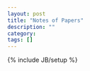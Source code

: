 ```yaml
---
layout: post
title: "Notes of Papers"
description: ""
category: 
tags: []
---
```

{% include JB/setup %}
